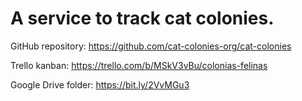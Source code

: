 # A service to track cat colonies.

GitHub repository: https://github.com/cat-colonies-org/cat-colonies

Trello kanban: https://trello.com/b/MSkV3vBu/colonias-felinas

Google Drive folder: https://bit.ly/2VvMGu3


